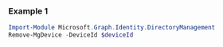 ### Example 1
``` powershell
Import-Module Microsoft.Graph.Identity.DirectoryManagement
Remove-MgDevice -DeviceId $deviceId
```

